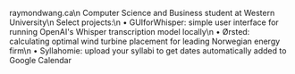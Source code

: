 raymondwang.ca\n
Computer Science and Business student at Western University\n
Select projects:\n
 • GUIforWhisper: simple user interface for running OpenAI's Whisper transcription model locally\n
 • Ørsted: calculating optimal wind turbine placement for leading Norwegian energy firm\n
 • Syllahomie: upload your syllabi to get dates automatically added to Google Calendar

